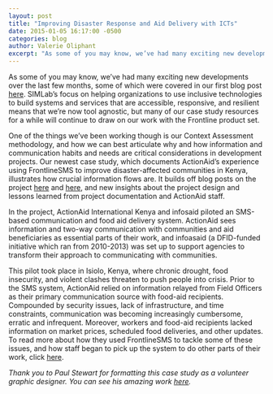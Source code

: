 ```yaml
---
layout: post 
title: "Improving Disaster Response and Aid Delivery with ICTs"
date: 2015-01-05 16:17:00 -0500
categories: blog
author: Valerie Oliphant 
excerpt: "As some of you may know, we’ve had many exciting new developments over the last few months, some of which were covered in our first blog post [here](http://simlab.org/blog/2014/09/02/welcome-to-SIMLab/). SIMLab’s focus on helping organizations to use inclusive technologies to build systems and services that are accessible, responsive, and resilient means that we’re now tool agnostic, but many of our case study resources for a while will continue to draw on our work with the Frontline product set."
---
```

As some of you may know, we’ve had many exciting new developments over the last few months, some of which were covered in our first blog post [here](http://simlab.org/blog/2014/09/02/welcome-to-SIMLab/). SIMLab’s focus on helping organizations to use inclusive technologies to build systems and services that are accessible, responsive, and resilient means that we’re now tool agnostic, but many of our case study resources for a while will continue to draw on our work with the Frontline product set.

One of the things we’ve been working though is our Context Assessment methodology, and how we can best articulate why and how information and communication habits and needs are critical considerations in development projects. Our newest case study, which documents ActionAid’s experience using FrontlineSMS to improve disaster-affected communities in Kenya, illustrates how crucial information flows are. It builds off blog posts on the project [here](http://www.frontlinesms.com/2012/12/29/frontlinesms-at-7/) and [here](http://www.frontlinesms.com/2012/07/13/information-provides-real-benefits-for-drought-hit-communities-and-actionaid-alike/), and new insights about the project design and lessons learned from project documentation and ActionAid staff.

In the project, ActionAid International Kenya and infosaid piloted an SMS-based communication and food aid delivery system. ActionAid sees information and two-way communication with communities and aid beneficiaries as essential parts of their work, and infoasaid (a DFID-funded initiative which ran from 2010-2013) was set up to support agencies to transform their approach to communicating with communities. 

This pilot took place in Isiolo, Kenya, where chronic drought, food insecurity, and violent clashes threaten to push people into crisis. Prior to the SMS system, ActionAid relied on information relayed from Field Officers as their primary communication source with food-aid recipients. Compounded by security issues, lack of infrastructure, and time constraints, communication was becoming increasingly cumbersome, erratic and infrequent. Moreover, workers and food-aid recipients lacked information on market prices, scheduled food deliveries, and other updates. To read more about how they used FrontlineSMS to tackle some of these issues, and how staff began to pick up the system to do other parts of their work, click [here](/files/frontlineSMS_actionaid_kenya_090115.pdf).

*Thank you to Paul Stewart for formatting this case study as a volunteer graphic designer.  You can see his amazing work [here](http://mouthtosource.net/portfolio).*
